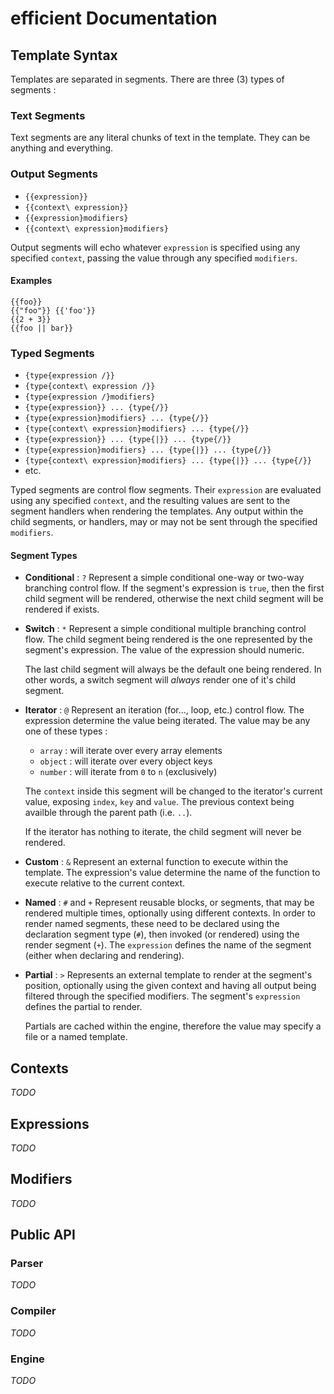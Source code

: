 # efficient Documentation

## Template Syntax

Templates are separated in segments. There are three (3) types of segments :

### Text Segments

Text segments are any literal chunks of text in the template. They can be anything and everything.

### Output Segments

* `{{expression}}`
* `{{context\ expression}}`
* `{{expression}modifiers}`
* `{{context\ expression}modifiers}`

Output segments will echo whatever `expression` is specified using any specified `context`, passing the value through any specified `modifiers`.

#### Examples

```
{{foo}}
{{"foo"}} {{'foo'}}
{{2 + 3}}
{{foo || bar}}
```


### Typed Segments

* `{type{expression /}}`
* `{type{context\ expression /}}`
* `{type{expression /}modifiers}`
* `{type{expression}} ... {type{/}}`
* `{type{expression}modifiers} ... {type{/}}`
* `{type{context\ expression}modifiers} ... {type{/}}`
* `{type{expression}} ... {type{|}} ... {type{/}}`
* `{type{expression}modifiers} ... {type{|}} ... {type{/}}`
* `{type{context\ expression}modifiers} ... {type{|}} ... {type{/}}`
* etc.

Typed segments are control flow segments. Their `expression` are evaluated using any specified `context`, and the resulting values are sent to the segment handlers when rendering the templates. Any output within the child segments, or handlers, may or may not be sent through the specified `modifiers`.

#### Segment Types

* **Conditional** : `?`
  Represent a simple conditional one-way or two-way branching control flow. If the segment's expression is `true`, then the first child segment will be rendered, otherwise the next child segment will be rendered if exists.

* **Switch** : `*`
  Represent a simple conditional multiple branching control flow. The child segment being rendered is the one represented by the segment's expression. The value of the expression should numeric. 

  The last child segment will always be the default one being rendered. In other words, a switch segment will *always* render one of it's child segment.

* **Iterator** : `@`
  Represent an iteration (for..., loop, etc.) control flow. The expression determine the value being iterated. The value may be any one of these types :
  * `array` : will iterate over every array elements
  * `object` : will iterate over every object keys
  * `number` : will iterate from `0` to `n` (exclusively)
  
  The `context` inside this segment will be changed to the iterator's current value, exposing `index`, `key` and `value`. The previous context being availble through the parent path (i.e. `..`).

  If the iterator has nothing to iterate, the child segment will never be rendered.

* **Custom** : `&`
  Represent an external function to execute within the template. The expression's value determine the name of the function to execute relative to the current context.

* **Named** : `#` and `+`
  Represent reusable blocks, or segments, that may be rendered multiple times, optionally using different contexts. In order to render named segments, these need to be declared using the declaration segment type (`#`), then invoked (or rendered) using the render segment (`+`). The `expression` defines the name of the segment (either when declaring and rendering).

* **Partial** : `>`
  Represents an external template to render at the segment's position, optionally using the given context and having all output being filtered through the specified modifiers. The segment's `expression` defines the partial to render.

  Partials are cached within the engine, therefore the value may specify a file or a named template.


## Contexts

*TODO*

## Expressions

*TODO*

## Modifiers

*TODO*

## Public API

### Parser

*TODO*

### Compiler

*TODO*

### Engine

*TODO*